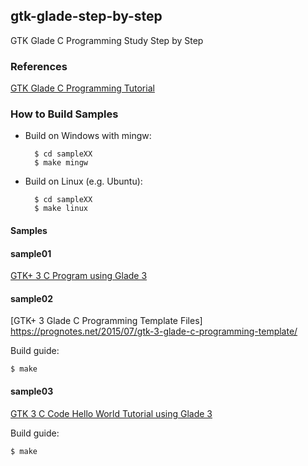 ## gtk-glade-step-by-step

GTK Glade C Programming Study Step by Step

### References

[GTK Glade C Programming Tutorial](https://prognotes.net/gtk-glade-c-programming/)


### How to Build Samples

- Build on Windows with mingw:

        $ cd sampleXX
        $ make mingw

- Build on Linux (e.g. Ubuntu):

        $ cd sampleXX
        $ make linux

#### Samples

#### sample01

[GTK+ 3 C Program using Glade 3](https://prognotes.net/2015/06/gtk-3-c-program-using-glade-3/)


#### sample02

[GTK+ 3 Glade C Programming Template Files] https://prognotes.net/2015/07/gtk-3-glade-c-programming-template/

Build guide:

    $ make

#### sample03

[GTK 3 C Code Hello World Tutorial using Glade 3](https://prognotes.net/2016/03/gtk-3-c-code-hello-world-tutorial-using-glade-3/)

Build guide:

    $ make



